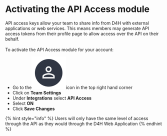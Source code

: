 # Activating the API Access module

API access keys allow your team to share info from D4H with external applications or web services. This means members may generate API access tokens from their profile page to allow access over the API on their behalf.\
\
To activate the API Access module for your account:

* Go to the<img src="../../.gitbook/assets/User Icon" alt="" data-size="line">icon in the top right hand corner
* Click on **Team Settings**
* Under **Integrations** select **API Access**&#x20;
* Select **ON**&#x20;
* Click **Save Changes**

{% hint style="info" %}
Users will only have the same level of access through the API as they would through the D4H Web Application
{% endhint %}

